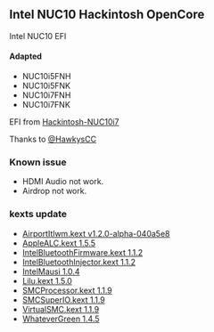 
## Intel NUC10 Hackintosh OpenCore

Intel NUC10 EFI


#### Adapted

 - NUC10i5FNH
 - NUC10i5FNK
 - NUC10i7FNH
 - NUC10i7FNK


EFI from [Hackintosh-NUC10i7](https://github.com/HawkysCC/Hackintosh-NUC10i7)

Thanks to [@HawkysCC](https://github.com/HawkysCC)


### Known issue

- HDMI Audio not work.
- Airdrop not work.


### kexts update

- [AirportItlwm.kext v1.2.0-alpha-040a5e8](https://github.com/OpenIntelWireless/itlwm)
- [AppleALC.kext 1.5.5](https://github.com/acidanthera/AppleALC)
- [IntelBluetoothFirmware.kext 1.1.2](https://github.com/OpenIntelWireless/IntelBluetoothFirmware)
- [IntelBluetoothInjector.kext 1.1.2](https://github.com/OpenIntelWireless/IntelBluetoothFirmware)
- [IntelMausi 1.0.4](https://github.com/acidanthera/IntelMausi)
- [Lilu.kext 1.5.0](https://github.com/acidanthera/Lilu)
- [SMCProcessor.kext 1.1.9](https://github.com/acidanthera/VirtualSMC)
- [SMCSuperIO.kext 1.1.9](https://github.com/acidanthera/VirtualSMC)
- [VirtualSMC.kext 1.1.9](https://github.com/acidanthera/VirtualSMC)
- [WhateverGreen 1.4.5](https://github.com/acidanthera/WhateverGreen)

